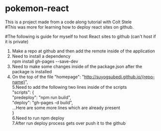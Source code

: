 # pokemon-react
This is a project made from a code along tutorial with Colt Stele  
#This was more for learning how to deploy react sites on  github.  

#The following is guide for myself to host React sites to github (can't host if it is private)  

1. Make a repo at github and then add the remote inside of the application  
2. Need to install a dependency  
        npm install gh-pages --save-dev  
3. Need to make some changes inside of the package.json after the package is installed  
4. On the top of the file "homepage": "http://suyogsubedi.github.io/{repo-name}",  
5.Need to add the following two lines inside of the scripts  
"scripts": {  
    "predeploy": "npm run build",  
    "deploy": "gh-pages -d build",  
    ...Here are some more lines which are already present  
    }  
6.Need to run npm deploy  
7.After run deploy process gets over push it to the github  
